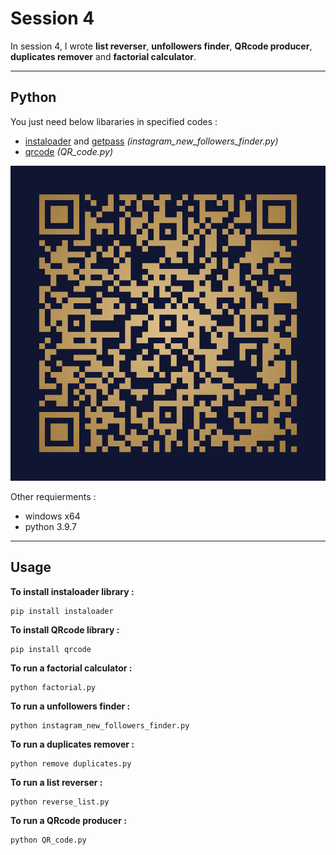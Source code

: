 # Session 4

In session 4, I wrote **list reverser**, **unfollowers finder**, **QRcode producer**, **duplicates remover** and **factorial calculator**.

---

## Python

You just need below libararies in specified codes :

- [instaloader](https://instaloader.github.io/as-module.html) and [getpass](https://docs.python.org/3/library/getpass.html) *(instagram_new_followers_finder.py)*
- [qrcode](https://pypi.org/project/qrcode/) *(QR_code.py)*


![screen shot](user_qrcode.png) 



 Other requierments  :
 
 - windows x64
 - python 3.9.7

---

## Usage

**To install instaloader library :**

```
pip install instaloader
```
**To install  QRcode library :**

```
pip install qrcode
```
**To run a factorial calculator   :**

```
python factorial.py
```
**To run a unfollowers finder   :**

```
python instagram_new_followers_finder.py
```
**To run a duplicates remover   :**

```
python remove duplicates.py
```
**To run a list reverser   :**

```
python reverse_list.py
```
**To run a QRcode producer   :**

```
python QR_code.py
```
